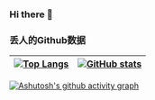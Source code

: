 ### Hi there 👋

<!--
**hissincn/hissincn** is a ✨ _special_ ✨ repository because its `README.md` (this file) appears on your GitHub profile.

Here are some ideas to get you started:

- 🔭 I’m currently working on ...
- 🌱 I’m currently learning ...
- 👯 I’m looking to collaborate on ...
- 🤔 I’m looking for help with ...
- 💬 Ask me about ...
- 📫 How to reach me: ...
- 😄 Pronouns: ...
- ⚡ Fun fact: ...
-->

### 丢人的Github数据
| [![Top Langs](https://github-readme-stats.vercel.app/api/top-langs/?username=anuraghazra&layout=compact)](https://github.com/anuraghazra/github-readme-stats) | [![GitHub stats](https://github-readme-stats.vercel.app/api?username=hissincn)](https://github.com/anuraghazra/github-readme-stats) |
| ------------------------------------------------------------ | ------------------------------------------------------------ |


[![Ashutosh's github activity graph](https://activity-graph.herokuapp.com/graph?username=hissincn)](https://github.com/ashutosh00710/github-readme-activity-graph)


